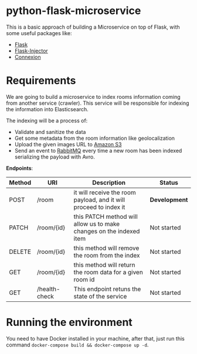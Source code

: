 # python-flask-microservice

This is a basic approach of building a Microservice on top of Flask, with some useful packages like:

- [Flask](http://flask.pocoo.org/)
- [Flask-Injector](https://pypi.python.org/pypi/Flask-Injector)
- [Connexion](https://github.com/zalando/connexion)

# Requirements

We are going to build a microservice to index rooms information coming from another service (crawler). This service will be responsible for indexing the information into Elasticsearch.

The indexing will be a process of:

- Validate and sanitize the data
- Get some metadata from the room information like geolocalization
- Upload the given images URL to [Amazon S3](https://github.com/boto/boto)
- Send an event to [RabbitMQ](https://github.com/pika/pika) every time a new room has been indexed serializing the payload with Avro.


**Endpoints**:

|Method|URI|Description| Status |
|------|---|-----------|--------|
| POST | /room | it will receive the room payload, and it will proceed to index it | **Development** |
| PATCH | /room/{id} | this PATCH method will allow us to make changes on the indexed item | Not started |
| DELETE | /room/{id} | this method will remove the room from the index | Not started |
| GET | /room/{id} | this method will return the room data for a given room id | Not started |
| GET | /health-check | This endpoint retuns the state of the service | Not started |

# Running the environment

You need to have Docker installed in your machine, after that, just run this command `docker-compose build && docker-compose up -d`.
